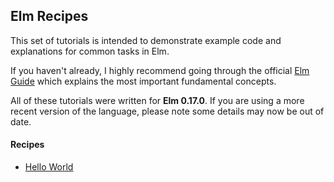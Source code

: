 ## Elm Recipes

This set of tutorials is intended to demonstrate example code and explanations for common tasks in Elm.

If you haven't already, I highly recommend going through the official [Elm Guide](http://guide.elm-lang.org/) which explains the most important fundamental concepts.

All of these tutorials were written for **Elm 0.17.0**. If you are using a more recent version of the language, please note some details may now be out of date.

#### Recipes

* [Hello World](hello-world)